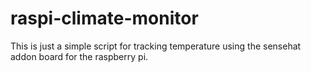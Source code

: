# raspi-climate-monitor
This is just a simple script for tracking temperature using the sensehat addon board for the raspberry pi. 
